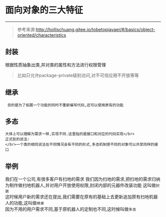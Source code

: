 # 面向对象的三大特征

---

> 参考来源:http://hollischuang.gitee.io/tobetopjavaer/#/basics/object-oriented/characteristics




## 封装
 根据性质抽象出类,并对类的属性和方法进行权限管理
 > 比如只允许package-private级别访问,对不可信应用不开放等等
 
## 继承

~~~text
 目的是为了拓展一个功能的同时不重新编写代码,还可以使用原有的功能
 ~~~

 
## 多态
 ~~~text
大体上可以理解为需求一样,实现不同.这里指的是接口和对应的代码实现</br>
 正式些的说法:
 </br>一个类的相同说法在不同情况会有不同的形式,多态机制使不同的对象可以共享同样的接口
~~~

## 举例
我们在一个公司,有很多客户有扫地的需求
我们因为扫地的需求,把扫地的需求归纳为制作做扫地机器人,并对用户开放使用权限,封闭内部的元器件改装功能
这叫做```封装```
<br>
这时候用户新的需求还在提出,我们需要在原有的基础上去更新追加原有扫地机器人的功能,这叫做```继承```
<br>
因为不用的用户需求不同,基于原机器人的定制也不同,这时候叫做```多态```
